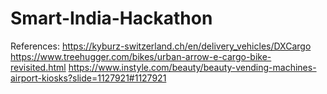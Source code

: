 # Smart-India-Hackathon
References: 
https://kyburz-switzerland.ch/en/delivery_vehicles/DXCargo
https://www.treehugger.com/bikes/urban-arrow-e-cargo-bike-revisited.html
https://www.instyle.com/beauty/beauty-vending-machines-airport-kiosks?slide=1127921#1127921
